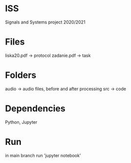 # ISS
Signals and Systems project 2020/2021

# Files
liska20.pdf -> protocol
zadanie.pdf -> task

# Folders
audio -> audio files, before and after processing
src -> code

# Dependencies
Python, Jupyter

# Run
in main branch run 'jupyter notebook'
